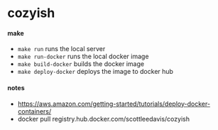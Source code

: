 # cozyish

#### make
* `make run` runs the local server
* `make run-docker` runs the local docker image
* `make build-docker` builds the docker image 
* `make deploy-docker` deploys the image to docker hub

#### notes
* https://aws.amazon.com/getting-started/tutorials/deploy-docker-containers/
* docker pull registry.hub.docker.com/scottleedavis/cozyish
